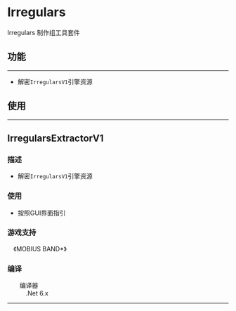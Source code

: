 # Irregulars

Irregulars 制作组工具套件

## 功能
---
* 解密`IrregularsV1`引擎资源

## 使用
---
## IrregularsExtractorV1
### 描述
* 解密`IrregularsV1`引擎资源
### 使用
* 按照GUI界面指引
### 游戏支持
&emsp;《MOBIUS BAND*》<br>
### 编译
&emsp;&emsp;编译器<br>
&emsp;&emsp;&emsp;.Net 6.x<br>

---
